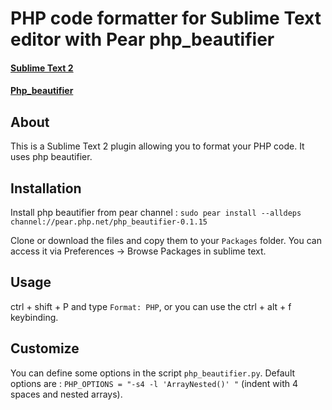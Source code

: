 # PHP code formatter for Sublime Text editor with Pear php_beautifier
#### [Sublime Text 2](http://www.sublimetext.com/2)
#### [Php_beautifier](http://pear.php.net/package/PHP_Beautifier)

## About
This is a Sublime Text 2 plugin allowing you to format your PHP code. 
It uses php beautifier.

## Installation
Install php beautifier from pear channel :
`sudo pear install --alldeps  channel://pear.php.net/php_beautifier-0.1.15`

Clone or download the files and copy them to your `Packages` folder. You can access it via Preferences -> Browse Packages in sublime text.

## Usage
ctrl + shift + P and type `Format: PHP`, or you can use the ctrl + alt + f keybinding.

## Customize
You can define some options in the script `php_beautifier.py`. 
Default options are : `PHP_OPTIONS = "-s4 -l 'ArrayNested()' "` (indent with 4 spaces and nested arrays).

